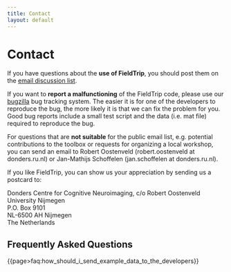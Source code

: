 ```yaml
---
title: Contact
layout: default
---
```


# Contact

If you have questions about the **use of FieldTrip**, you should post them on the [email discussion list](/discussion_list).

If you want to **report a malfunctioning** of the FieldTrip code, please use our [bugzilla](/bugzilla) bug tracking system. The easier it is for one of the developers to reproduce the bug, the more likely it is that we can fix the problem for you. Good bug reports include a small test script and the data (i.e. mat file) required to reproduce the bug.

For questions that are **not suitable** for the public email list, e.g. potential contributions to the toolbox or requests for organizing a local workshop, you can send an email to Robert Oostenveld (robert.oostenveld at donders.ru.nl) or Jan-Mathijs Schoffelen (jan.schoffelen at donders.ru.nl).

If you like FieldTrip, you can show us your appreciation by sending us a postcard to:

Donders Centre for Cognitive Neuroimaging, c/o Robert Oostenveld  
University Nijmegen  
P.O. Box 9101  
NL-6500 AH Nijmegen  
The Netherlands  

## Frequently Asked Questions

{{page>faq:how_should_i_send_example_data_to_the_developers}}
